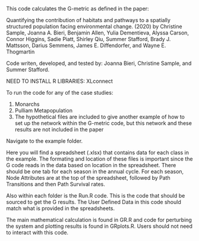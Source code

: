 This code calculates the G-metric as defined in the paper:

Quantifying the contribution of habitats and pathways to a spatially structured population facing environmental change. (2020)
by Christine Sample, Joanna A. Bieri, Benjamin Allen, Yulia Dementieva, Alyssa Carson, Connor Higgins, Sadie Piatt, Shirley Qiu, Summer Stafford, Brady J. Mattsson, Darius Semmens, James E. Diffendorfer, and Wayne E. Thogmartin

Code writen, developed, and tested by: Joanna Bieri, Christine Sample, and Summer Stafford.

NEED TO INSTALL R LIBRARIES: XLconnect

To run the code for any of the case studies:

1. Monarchs
2. Pulliam Metapopulation
3. The hypothetical files are included to give another example of how to set up the network within the G-metric code, but this network and these results are not included in the paper

Navigate to the example folder.

Here you will find a spreadsheet (.xlsx) that contains data for each class in the example. The formating and location of these files is important since the G code reads in the data based on location in the spreadsheet. There should be one tab for each season in the annual cycle. For each season, Node Attributes are at the top of the spreadsheet, followed by Path Transitions and then Path Survival rates.

Also within each folder is the Run<speciesname>.R code. This is the code that should be sourced to get the G results. The User Defined Data in this code should match what is provided in the spreadsheets.

The main mathematical calculation is found in GR.R and code for perturbing the system and plotting results is found in GRplots.R. Users should not need to interact with this code.
